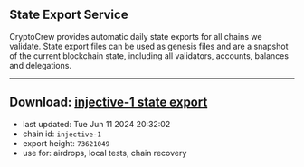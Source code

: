 ## State Export Service
CryptoCrew provides automatic daily state exports for all chains we validate. State export files can be used as genesis files and are a snapshot of the current blockchain state, including all validators, accounts, balances and delegations.

---
**Download: [injective-1 state export](https://dl-eu2.ccvalidators.com/SERVICE/injective/injective-1_export_73621049.json)**
---

- last updated: Tue Jun 11 2024 20:32:02
- chain id: `injective-1`
- export height: `73621049`
- use for: airdrops, local tests, chain recovery
